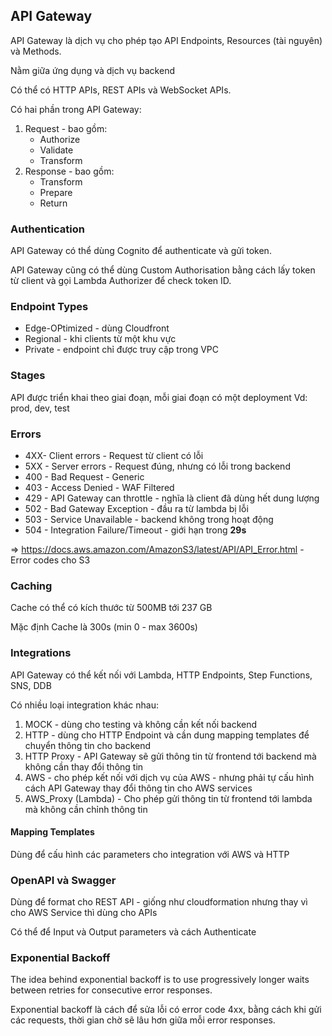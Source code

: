 ## API Gateway

API Gateway là dịch vụ cho phép tạo API Endpoints, Resources (tài nguyên) và Methods. 

Nằm giữa ứng dụng và dịch vụ backend

Có thể có HTTP APIs, REST APIs và WebSocket APIs. 

Có hai phần trong API Gateway:
1. Request - bao gồm:
    - Authorize
    - Validate
    - Transform
2. Response - bao gồm:
    - Transform
    - Prepare
    - Return

### Authentication 

API Gateway có thể dùng Cognito để authenticate và gửi token. 

API Gateway cũng có thể dùng Custom Authorisation bằng cách lấy token từ client và gọi Lambda Authorizer để check token ID. 

### Endpoint Types
- Edge-OPtimized - dùng Cloudfront 
- Regional - khi clients từ một khu vực 
- Private - endpoint chỉ được truy cập trong VPC

### Stages
API được triển khai theo giai đoạn, mỗi giai đoạn có một deployment
Vd: prod, dev, test

### Errors
- 4XX- Client errors - Request từ client có lỗi 
- 5XX - Server errors - Request đúng, nhưng có lỗi trong backend
- 400 - Bad Request - Generic
- 403 - Access Denied - WAF Filtered
- 429 - API Gateway can throttle - nghĩa là client đã dùng hết dung lượng 
- 502 - Bad Gateway Exception - đầu ra từ lambda bị lỗi 
- 503 - Service Unavailable - backend không trong hoạt động
- 504 - Integration Failure/Timeout - giới hạn trong **29s**

=> https://docs.aws.amazon.com/AmazonS3/latest/API/API_Error.html  - Error codes cho S3

### Caching
Cache có thể có kích thước từ 500MB tới 237 GB

Mặc định Cache là 300s (min 0 - max 3600s)


### Integrations
API Gateway có thể kết nối với Lambda, HTTP Endpoints, Step Functions, SNS, DDB

Có nhiều loại integration khác nhau:
1. MOCK - dùng cho testing và không cần kết nối backend
2. HTTP - dùng cho HTTP Endpoint và cần dung mapping templates để chuyển thông tin cho backend
3. HTTP Proxy - API Gateway sẽ gửi thông tin từ frontend tới backend mà không cần thay đổi thông tin 
4. AWS - cho phép kết nối với dịch vụ của AWS - nhưng phải tự cấu hình cách API Gateway thay đổi thông tin cho AWS services
5. AWS_Proxy (Lambda) - Cho phép gửi thông tin từ frontend tới lambda mà không cần chỉnh thông tin 

#### Mapping Templates
Dùng để cấu hình các parameters cho integration với AWS và HTTP 

### OpenAPI và Swagger
Dùng để format cho REST API - giống như cloudformation nhưng thay vì cho AWS Service thì dùng cho APIs

Có thể để Input và Output parameters và cách Authenticate

### Exponential Backoff
The idea behind exponential backoff is to use progressively longer waits between retries for consecutive error responses.

Exponential backoff là cách để sửa lỗi có error code 4xx, bằng cách khi gửi các requests, thời gian chờ sẽ lâu hơn giữa mỗi error responses. 